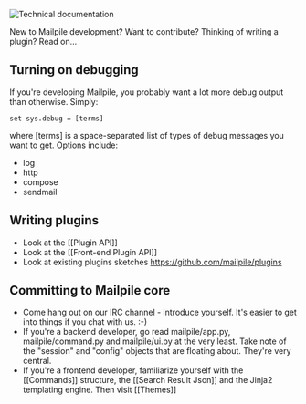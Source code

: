 ![Technical documentation](https://github.com/pagekite/Mailpile/wiki/images/page-technical.png)

New to Mailpile development? Want to contribute? Thinking of writing a plugin?
Read on...


## Turning on debugging

If you're developing Mailpile, you probably want a lot more debug output than
otherwise. Simply:

`set sys.debug = [terms]`

where [terms] is a space-separated list of types of debug messages you want to
get. Options include:

* log
* http
* compose
* sendmail

## Writing plugins
* Look at the [[Plugin API]]
* Look at the [[Front-end Plugin API]]
* Look at existing plugins sketches https://github.com/mailpile/plugins

## Committing to Mailpile core

* Come hang out on our IRC channel - introduce yourself. It's easier to get
  into things if you chat with us. :-)
* If you're a backend developer, go read mailpile/app.py, mailpile/command.py
  and mailpile/ui.py at the very least. Take note of the "session" and
  "config" objects that are floating about. They're very central.
* If you're a frontend developer, familiarize yourself with the
  [[Commands]] structure, the [[Search Result Json]] and the Jinja2
  templating engine. Then visit [[Themes]]
